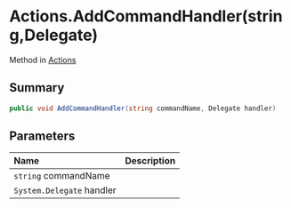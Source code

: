 # Actions.AddCommandHandler(string,Delegate)

Method in [Actions](/docs/api/csharp/yarn.unity.actions.md)

## Summary



```csharp
public void AddCommandHandler(string commandName, Delegate handler)
```

## Parameters

|Name|Description|
|:---|:---|
|`string` commandName||
|`System.Delegate` handler||

